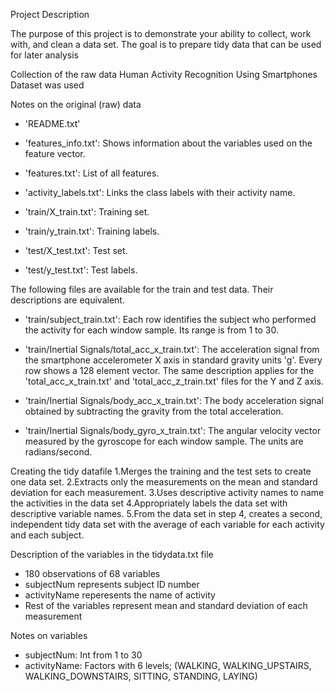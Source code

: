 Project Description
 
  The purpose of this project is to demonstrate your ability to collect, work with, and clean a data set. The goal is to prepare tidy data that can be used for later analysis

Collection of the raw data
  Human Activity Recognition Using Smartphones Dataset was used

Notes on the original (raw) data
 - 'README.txt'

 - 'features_info.txt': Shows information about the variables used on the feature vector.

 - 'features.txt': List of all features.

 - 'activity_labels.txt': Links the class labels with their activity name.

 - 'train/X_train.txt': Training set.

 - 'train/y_train.txt': Training labels.

 - 'test/X_test.txt': Test set.

 - 'test/y_test.txt': Test labels.

The following files are available for the train and test data. Their descriptions are equivalent. 

 - 'train/subject_train.txt': Each row identifies the subject who performed the activity for each window sample. Its range is from 1 to 30. 

 - 'train/Inertial Signals/total_acc_x_train.txt': The acceleration signal from the smartphone accelerometer X axis in standard gravity units 'g'. Every row shows a 128 element vector. The same description applies for the 'total_acc_x_train.txt' and 'total_acc_z_train.txt' files for the Y and Z axis. 

 - 'train/Inertial Signals/body_acc_x_train.txt': The body acceleration signal obtained by subtracting the gravity from the total acceleration. 

 - 'train/Inertial Signals/body_gyro_x_train.txt': The angular velocity vector measured by the gyroscope for each window sample. The units are radians/second. 

Creating the tidy datafile
 1.Merges the training and the test sets to create one data set.
 2.Extracts only the measurements on the mean and standard deviation for each measurement. 
 3.Uses descriptive activity names to name the activities in the data set
 4.Appropriately labels the data set with descriptive variable names. 
 5.From the data set in step 4, creates a second, independent tidy data set with the average of each variable for each activity and each subject.

Description of the variables in the tidydata.txt file
 - 180 observations of  68 variables
 - subjectNum represents subject ID number
 - activityName reperesents the name of activity 
 - Rest of the variables represent mean and standard deviation of each measurement

Notes on variables
- subjectNum: Int from 1 to 30
- activityName: Factors with 6 levels; (WALKING, WALKING_UPSTAIRS, WALKING_DOWNSTAIRS, SITTING, STANDING, LAYING)
